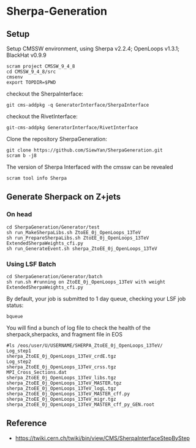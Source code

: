 # Sherpa-Generation

## Setup

   Setup CMSSW environment, using Sherpa v2.2.4; OpenLoops v1.3.1; BlackHat v0.9.9

   ```
   scram project CMSSW_9_4_8
   cd CMSSW_9_4_8/src
   cmsenv	 
   export TOPDIR=$PWD
   ```

   checkout the SherpaInterface: 

   ```
   git cms-addpkg -q GeneratorInterface/SherpaInterface
   ```

   checkout the RivetInterface:

   ```
   git-cms-addpkg GeneratorInterface/RivetInterface
   ```

   Clone the repository SherpaGeneration:

   ```
   git clone https://github.com/SiewYan/SherpaGeneration.git
   scram b -j8
   ```
   
   The version of Sherpa Interfaced with the cmssw can be revealed

   ```
   scram tool info Sherpa
   ```

## Generate Sherpack on Z+jets

   ### On head

   ```
   cd SherpaGeneration/Generator/test
   sh run_MakeSherpaLibs.sh ZtoEE_0j_OpenLoops_13TeV
   sh run_PrepareSherpaLibs.sh ZtoEE_0j_OpenLoops_13TeV ExtendedSherpaWeights_cfi.py
   sh run_GenerateEvent.sh sherpa_ZtoEE_0j_OpenLoops_13TeV
   ```

   ### Using LSF Batch

   ```
   cd SherpaGeneration/Generator/batch
   sh run.sh #running on ZtoEE_0j_OpenLoops_13TeV with weight ExtendedSherpaWeights_cfi.py
   ```

   By default, your job is submitted to 1 day queue, checking your LSF job status:

   ```
   bqueue
   ```
   
   You will find a bunch of log file to check the health of the sherpack,sherpacks, and fragment file in EOS

   ```
   #ls /eos/user/U/USERNAME/SHERPA_ZtoEE_0j_OpenLoops_13TeV/
   Log_step1                                               sherpa_ZtoEE_0j_OpenLoops_13TeV_crdE.tgz
   Log_step2                                               sherpa_ZtoEE_0j_OpenLoops_13TeV_crss.tgz
   MPI_Cross_Sections.dat                                  sherpa_ZtoEE_0j_OpenLoops_13TeV_libs.tgz
   sherpa_ZtoEE_0j_OpenLoops_13TeV_MASTER.tgz              sherpa_ZtoEE_0j_OpenLoops_13TeV_logL.tgz
   sherpa_ZtoEE_0j_OpenLoops_13TeV_MASTER_cff.py           sherpa_ZtoEE_0j_OpenLoops_13TeV_migr.tgz
   sherpa_ZtoEE_0j_OpenLoops_13TeV_MASTER_cff_py_GEN.root   
   ```

## Reference

   - https://twiki.cern.ch/twiki/bin/view/CMS/SherpaInterfaceStepByStep
